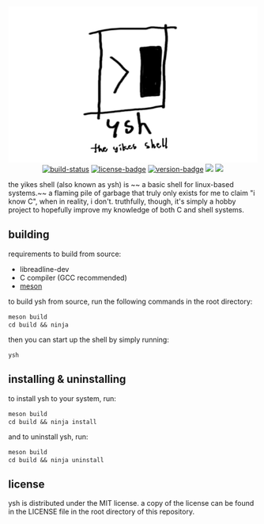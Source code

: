 <p align="center">
  <img src="ysh_sign_transparent.png">

<br>

<a href = "https://github.com/kevinshome/ysh/actions/workflows/build.yml" alt="build-status">
  <img src="https://github.com/kevinshome/ysh/actions/workflows/build.yml/badge.svg?branch=master&event=push" alt="build-status"></a>
<a href="https://github.com/kevinshome/ysh/blob/master/LICENSE" alt="license">
  <img src="https://img.shields.io/github/license/kevinshome/ysh" alt="license-badge"></a>
<a href="https://github.com/kevinshome/ysh/releases" alt="version">
  <img src="https://img.shields.io/github/v/release/kevinshome/ysh?include_prereleases" alt="version-badge"></a>
  <img src="https://img.shields.io/maintenance/yes/2022">
  <img src="https://img.shields.io/github/commits-since/kevinshome/ysh/latest">

</p>

the yikes shell (also known as ysh) is ~~ a basic shell for linux-based systems.~~ a flaming pile
of garbage that truly only exists for me to claim "i know C", when in reality, i don't. truthfully, though, it's simply a hobby project to hopefully improve my knowledge of both C and shell systems.

## building

requirements to build from source:

  - libreadline-dev
  - C compiler (GCC recommended)
  - [meson](https://mesonbuild.com)

to build ysh from source, run the following commands in the root directory:
```
meson build
cd build && ninja
```
then you can start up the shell by simply running:
```
ysh
```

## installing & uninstalling

to install ysh to your system, run:
```
meson build
cd build && ninja install
```

and to uninstall ysh, run:
```
meson build
cd build && ninja uninstall
```

## license

ysh is distributed under the MIT license. a copy of the license can be found in the LICENSE file
in the root directory of this repository.
